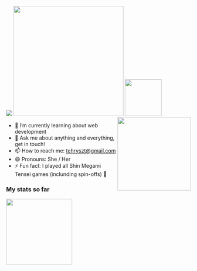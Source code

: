 
<img src="https://wallpapers.com/images/high/persona-pictures-iqqi7khkfhqr8hwm.webp"/>
<img src="https://i.imgur.com/kDndQ6I.jpg" width="300" /> <img src="https://static.wikia.nocookie.net/megamitensei/images/5/58/TatsuyaISSmile.png/revision/latest?cb=20140209175141" width="100" />


<img align="right" src="https://static.wikia.nocookie.net/megamitensei/images/b/b9/MayaISteenhappy.png/revision/latest?cb=20140209181656" width="200" />

- 🌱 I’m currently learning about web development
- 💬 Ask me about anything and everything, get in touch!
- 📫 How to reach me: <a>tehryszt@gmail.com</a>
- 😄 Pronouns: She / Her
- ⚡ Fun fact: I played all Shin Megami Tensei games (inclunding spin-offs) 🎣

### My stats so far
  <img height="180em" src="https://github-readme-stats.vercel.app/api/top-langs/?username=calixtocarolina&layout=compact&langs_count=7&theme=vue"/>
